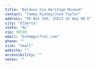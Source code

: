 ```yaml
---
title: "Baldwin Cou Heritage Museum"
contact: "Tammy Kinney/June Taylor"
address: "PO Box 356, 25521 US Hwy 98 E"
city: "Elberta"
state: "AL"
zip: 36530
email: "bchm@gulftel.com"
phone: ""
size: "Small"
website: ""
accessibility: ""
notes: ""
--- 
```

